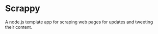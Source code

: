 Scrappy
=======

A node.js template app for scraping web pages for updates and tweeting their content.

